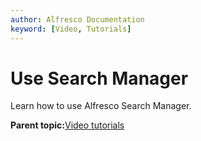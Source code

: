 ```yaml
---
author: Alfresco Documentation
keyword: [Video, Tutorials]
---
```


# Use Search Manager

Learn how to use Alfresco Search Manager.

  

**Parent topic:**[Video tutorials](../topics/alfresco-video-tutorials.md)

